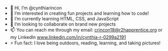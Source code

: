 - 👋 Hi, I’m @cynthiarincon
- 👀 I’m interested in creating fun projects and learning how to code!
- 🌱 I’m currently learning HTML, CSS, and JavaScript
- 💞️ I’m looking to collaborate on brand new projects
- 📫 You can reach me through my email: crincon18@r2happrentice.org or my LinkedIn www.linkedin.com/in/cynthia-r-0299a2191
- ⚡ Fun fact: I love being outdoors, reading, learning, and taking pictures!

<!---
cynthiarincon/cynthiarincon is a ✨ special ✨ repository because its `README.md` (this file) appears on your GitHub profile.
You can click the Preview link to take a look at your changes.
--->
